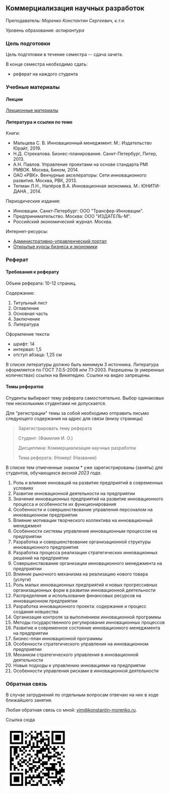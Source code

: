 <!-- Yandex.Metrika counter -->
<script type="text/javascript" >
   (function(m,e,t,r,i,k,a){m[i]=m[i]||function(){(m[i].a=m[i].a||[]).push(arguments)};
   m[i].l=1*new Date();k=e.createElement(t),a=e.getElementsByTagName(t)[0],k.async=1,k.src=r,a.parentNode.insertBefore(k,a)})
   (window, document, "script", "https://mc.yandex.ru/metrika/tag.js", "ym");

   ym(69954367, "init", {
        clickmap:true,
        trackLinks:true,
        accurateTrackBounce:true
   });
</script>
<noscript><div><img src="https://mc.yandex.ru/watch/69954367" style="position:absolute; left:-9999px;" alt="" /></div></noscript>
<!-- /Yandex.Metrika counter -->

## Коммерциализация научных разработок

Преподаватель: *Моренко Константин Сергеевич, к.т.н.*

Уровень образования: *аспирантура*


### Цель подготовки

Цель подготовки в течение семестра -- сдача зачета.
 
В конце семестра необходимо сдать:
- реферат на каждого студента


### Учебные материалы


#### Лекции

[Лекционные материалы](https://konstantin-morenko.ru/phd-commercialization-book/)


#### Литература и ссылки по теме

Книги:
- Мальцева С. В. Инновационный менеджмент. М.: Издательство Юрайт, 2019.
- Н.Д. Стрекалова. Бизнес-планирование. Санкт-Петербург, Питер, 2013.
- А.Н. Павлов. Управление проектами на основе стандарта PMI PMBOK. Москва, Бином, 2014.
- ОАО «РВК». Венчурные акселераторы: Сети инновационного развития. Москва, РВК, 2013.
- Тепман Л.Н., Напёров В.А. Инновационная экономика. М.: ЮНИТИ-ДАНА , 2014.

Периодические издания:
-  Инновации. Санкт-Петербург: ООО "Трансфер-Инновации".
-  Предпринимательство. Москва: ООО "ИЗДАТЕЛЬ-М".
-  Российский экономический журнал. Москва.

Интернет-ресурсы:
- [Административно-управленческий портал](http://www.aup.ru)
- [Открытые курсы бизнеса и
  экономики](https://college.ru/economics/management.html)


### Реферат


#### Требования к реферату

Объем реферата: 10-12 страниц.

Содержание:
1. Титульный лист
2. Оглавление
3. Основная часть
4. Заключение
5. Литература

Оформление текста:
- шрифт: 14
- интервал: 1,5
- отступ абзаца: 1,25 см

В списке литературы должно быть минимум 3 источника.  Литература
оформляется по ГОСТ 7.0.5-2008 или 7.1-2003.  Разрешены (в умеренных
количествах) ссылки на Википедию.  Ссылки на видео запрещены.


#### Темы рефератов

Студенты выбирают тему реферата самостоятельно.  Выбор одинаковых тем
несколькими студентами не допускается.

Для "регистрации" темы за собой необходимо отправить письмо следующего
содержания на адрес для связи (внизу страницы)

> Зарегистрировать тему реферата
>
> Студент: (Фамилия И. О.)
>
> Дисциплина: Коммерциализация научных разработок
>
> Тема реферата: (Номер) (Название)

В списке тем отмеченные знаком * уже зарегистрированы (заняты) для
студентов, обучающихся *весной 2023 года*.

1. Роль и влияние инноваций на развитие предприятий в современных
   условиях
2. Развитие инновационной деятельности на предприятии
3. Значение инновационных предприятий на развитие инновационного
   процесса и особенности их функционирования
4. Особенности и совершенствование управления персоналом на
   инновационном предприятии
5. Влияние мотивации творческого коллектива на инновационный
   менеджмент
6. Особенности системы управления инновационным процессом на
   предприятии
7. Разработка и совершенствование организационной структуры
   инновационного предприятия
8. Разработка процесса реализации стратегических инновационных решений
   на предприятии
9. Совершенствование организации инновационного менеджмента на
   предприятии
10. Влияние рыночного механизма на реализацию нового товара (услуги)
11. Роль малых инновационных предприятий и новых прогрессивных
    организационных форм в развитии инновационной деятельности
12. Распределение и использование финансовых ресурсов на инновационном
    предприятии
13. Разработка инновационного проекта: содержание и процесс создания
    новшества
14. Организация контроля за выполнением инновационной программы
15. Методы государственного регулирования инновационных процессов
16. Развитие и современное состояние инновационного менеджмента на
    предприятии
17. Бизнес-план инновационной программы
18. Особенности стратегического управления на инновационном
    предприятии
19. Механизм стратегического управления в инновационной деятельности
20. Новые подходы к управлению инновациями на предприятии
21. Особенности управления рисками в инновационной деятельности


### Обратная связь

В случае затруднений по отдельным вопросам отвечаю на них в ходе
ближайшего занятия.

Любая обратная связь со мной:
[vim@konstantin-morenko.ru](mailto:vim@konstantin-morenko.ru).


Ссылка сюда

![qr-code](qr-code.png)

